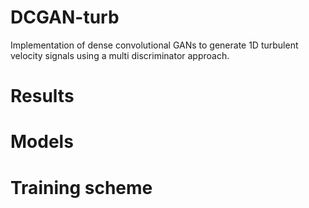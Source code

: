 # DCGAN-turb
Implementation of dense convolutional GANs to generate 1D turbulent velocity signals using a multi discriminator approach.

# Results



# Models



# Training scheme 




